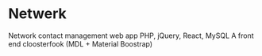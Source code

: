 # Netwerk
Network contact management web app
PHP, jQuery, React, MySQL
A front end cloosterfook (MDL + Material Boostrap)
